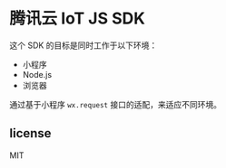 # 腾讯云 IoT JS SDK

这个 SDK 的目标是同时工作于以下环境：

* 小程序
* Node.js
* 浏览器

通过基于小程序 `wx.request` 接口的适配，来适应不同环境。

## license

MIT